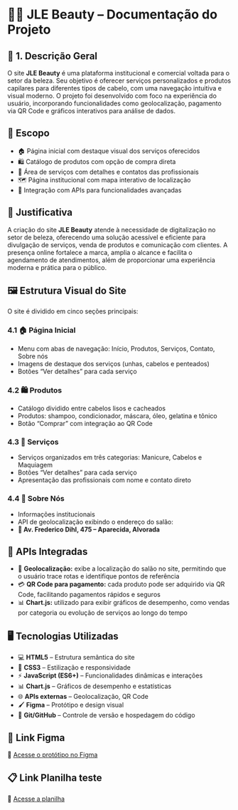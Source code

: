 <h1>💇‍♀️ JLE Beauty – Documentação do Projeto</h1>

<h2>📌 1. Descrição Geral</h2>
<p>
O site <strong>JLE Beauty</strong> é uma plataforma institucional e comercial voltada para o setor da beleza. Seu objetivo é oferecer serviços personalizados e produtos capilares para diferentes tipos de cabelo, com uma navegação intuitiva e visual moderno. O projeto foi desenvolvido com foco na experiência do usuário, incorporando funcionalidades como geolocalização, pagamento via QR Code e gráficos interativos para análise de dados.
</p>

<h2>🧩 Escopo</h2>
<ul>
  <li>🏠 Página inicial com destaque visual dos serviços oferecidos</li>
  <li>🛍️ Catálogo de produtos com opção de compra direta</li>
  <li>💅 Área de serviços com detalhes e contatos das profissionais</li>
  <li>🗺️ Página institucional com mapa interativo de localização</li>
  <li>🔌 Integração com APIs para funcionalidades avançadas</li>
</ul>

<h2>🎯 Justificativa</h2>
<p>
A criação do site <strong>JLE Beauty</strong> atende à necessidade de digitalização no setor de beleza, oferecendo uma solução acessível e eficiente para divulgação de serviços, venda de produtos e comunicação com clientes. A presença online fortalece a marca, amplia o alcance e facilita o agendamento de atendimentos, além de proporcionar uma experiência moderna e prática para o público.
</p>

<h2>🖼️ Estrutura Visual do Site</h2>
<p>O site é dividido em cinco seções principais:</p>

<h3>4.1 🏠 Página Inicial</h3>
<ul>
  <li>Menu com abas de navegação: Início, Produtos, Serviços, Contato, Sobre nós</li>
  <li>Imagens de destaque dos serviços (unhas, cabelos e penteados)</li>
  <li>Botões “Ver detalhes” para cada serviço</li>
</ul>

<h3>4.2 🛍️ Produtos</h3>
<ul>
  <li>Catálogo dividido entre cabelos lisos e cacheados</li>
  <li>Produtos: shampoo, condicionador, máscara, óleo, gelatina e tônico</li>
  <li>Botão “Comprar” com integração ao QR Code</li>
</ul>

<h3>4.3 💅 Serviços</h3>
<ul>
  <li>Serviços organizados em três categorias: Manicure, Cabelos e Maquiagem</li>
  <li>Botões “Ver detalhes” para cada serviço</li>
  <li>Apresentação das profissionais com nome e contato direto</li>
</ul>

<h3>4.4 🧭 Sobre Nós</h3>
<ul>
  <li>Informações institucionais</li>
  <li>API de geolocalização exibindo o endereço do salão:</li>
  <li><strong>📍 Av. Frederico Dihl, 475 – Aparecida, Alvorada</strong></li>
</ul>

<h2>🔗 APIs Integradas</h2>
<ul>
  <li>📍 <strong>Geolocalização:</strong> exibe a localização do salão no site, permitindo que o usuário trace rotas e identifique pontos de referência</li>
  <li>💳 <strong>QR Code para pagamento:</strong> cada produto pode ser adquirido via QR Code, facilitando pagamentos rápidos e seguros</li>
  <li>📊 <strong>Chart.js:</strong> utilizado para exibir gráficos de desempenho, como vendas por categoria ou evolução de serviços ao longo do tempo</li>
</ul>

<h2>🖥️ Tecnologias Utilizadas</h2>
  <ul>
    <li>💻 <strong>HTML5</strong> – Estrutura semântica do site</li>
    <li>🎨 <strong>CSS3</strong> – Estilização e responsividade</li>
    <li>⚡ <strong>JavaScript (ES6+)</strong> – Funcionalidades dinâmicas e interações</li>
    <li>📊 <strong>Chart.js</strong> – Gráficos de desempenho e estatísticas</li>
    <li>🌐 <strong>APIs externas</strong> – Geolocalização, QR Code</li>
    <li>🖌️ <strong>Figma</strong> – Protótipo e design visual</li>
    <li>🔧 <strong>Git/GitHub</strong> – Controle de versão e hospedagem do código</li>
  </ul>

<h2>🎨 Link Figma</h2>
<p>
🔗 <a href="https://www.figma.com/design/ExAgzHvHfgGb8YfUXKyow4/Sem-t%C3%ADtulo?node-id=0-1&m=dev&t=tn9qKYQeVlQcyc9F-1" target="_blank">Acesse o protótipo no Figma</a>
</p>

<h2>📋 Link Planilha teste</h2>
<p>
🔗 <a href="https://docs.google.com/spreadsheets/d/1WTFWdRfV_dX3c9QDiGrF4VauHky6TRwpQV60u7pw7UQ/edit?gid=0#gid=0" target="_blank">Acesse a planilha</a>
</p>

